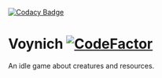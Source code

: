 [![Codacy Badge](https://api.codacy.com/project/badge/Grade/fe9bc9a9a5c04cb087dd4cfb1cc76d17)](https://app.codacy.com/app/bluezebragames/Voynich?utm_source=github.com&utm_medium=referral&utm_content=bluezebragames/Voynich&utm_campaign=Badge_Grade_Dashboard)
# Voynich [![CodeFactor](https://www.codefactor.io/repository/github/bluezebragames/voynich/badge)](https://www.codefactor.io/repository/github/bluezebragames/voynich)
An idle game about creatures and resources.
